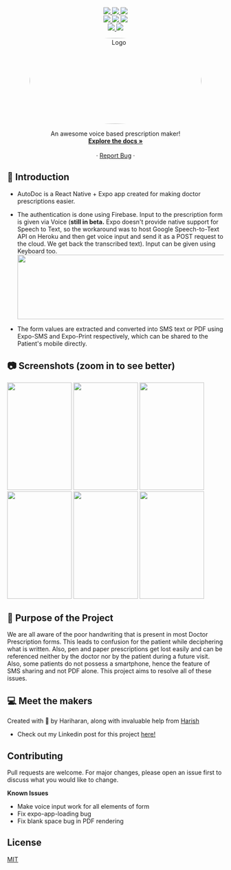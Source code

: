 
<p align="center">
<br>
    <a href="" alt="License">
        <img src="https://img.shields.io/github/license/HariAcidReign/AutoDoc"/>
    </a>
    <a href="" alt="Maintained">
        <img src="https://img.shields.io/maintenance/yes/2021"/>
    </a>
    <a href="" alt="Code Size">
        <img src="https://img.shields.io/github/languages/code-size/HariAcidReign/AutoDoc"/>
    </a>
<br>
    <a href="https://github.com/HariAcidReign/AutoDoc/network/members" alt="Forks">
    <a href="https://github.com/SamDev98/password-manager-py/stargazers" alt="Stars">
        <img src="https://img.shields.io/github/stars/HariAcidReign/AutoDoc.svg"/>
    </a>
    <a href="" alt="Contributors">
        <img src="https://img.shields.io/github/contributors/HariAcidReign/AutoDoc.svg"/>
    </a>
    <a href="https://github.com/SamDev98/password-manager-py/labels/good%20first%20issue" alt="Good First Issues">
        <img src="https://img.shields.io/github/issues-raw/SamDev98/password-manager-py/good%20first%20issue"/>
    </a>
<br>
    <a href="https://www.linkedin.com/in/hariharan-balasubramanian-2a7607187/" alt="Linkedin">
        <img src="https://img.shields.io/badge/-Hariharan B-black.svg?style=for-the-badge&logo=linkedin&colorB=555"/>
    </a>
      <a href="https://www.linkedin.com/in/harish-s-g-31ba96171/" alt="Linkedin">
        <img src="https://img.shields.io/badge/-Harish -black.svg?style=for-the-badge&logo=linkedin&colorB=555"/>
    </a>
</p>
<p align="center">
    <a href="https://github.com/HariAcidReign/AutoDoc/">
        <img style="border-radius:50%" src="https://user-images.githubusercontent.com/58134096/103359731-6bfefc00-4ade-11eb-918f-6fe8896f9f54.png" alt="Logo" width="400" height="200">
    </a>
    <p align="center">
    An awesome voice based prescription maker!
    <br>
    <a href="https://github.com/HariAcidReign/AutoDoc/"><strong>Explore the docs »</strong></a>
    <br>
    <br>
    ·
    <a href="https://github.com/HariAcidReign/AutoDoc/issues/new/choose">Report Bug</a>
    ·
  </p>
</p>
 
## 📌 Introduction 

- AutoDoc is a React Native + Expo app created for making doctor prescriptions easier.  
- The authentication is done using Firebase. Input to the prescription form is given via Voice (**still in beta.** Expo doesn't provide native support for Speech to Text, so the workaround was to host Google Speech-to-Text API on Heroku and then get voice input and send it as a POST request to the cloud. We get back the transcribed text). Input can be given using Keyboard too. 
   <img src="https://user-images.githubusercontent.com/58134096/103369129-580fc600-4aef-11eb-9e1e-4a8679bf5719.png" width="1000" height="150" />

- The form values are extracted and converted into SMS text or PDF using Expo-SMS and Expo-Print respectively, which can be shared to the Patient's mobile directly.

## 📷 Screenshots (zoom in to see better) 

<p float="left">
  <img src="https://user-images.githubusercontent.com/58134096/103357459-41f70b00-4ad9-11eb-9cc3-e5aa75703731.png" width="150" height="250" />
  <img src="https://user-images.githubusercontent.com/58134096/103359259-9d2afc80-4add-11eb-8181-6176fdd6c265.png" width="150" height="250" />
  <img src="https://user-images.githubusercontent.com/58134096/103359329-b764da80-4add-11eb-873b-f00a800212c3.png" width="150" height="250" />
   <img src="https://user-images.githubusercontent.com/58134096/103359359-c8155080-4add-11eb-8597-16e687a9a9bc.png" width="150" height="250" />
  <img src="https://user-images.githubusercontent.com/58134096/103359389-d82d3000-4add-11eb-86ea-4b657ab1e485.png" width="150" height="250" />
  <img src="https://user-images.githubusercontent.com/58134096/103359421-e8dda600-4add-11eb-8495-4c990fb616e0.png" width="150" height="250" />

</p> 

## 🎯 Purpose of the Project

We are all aware of the poor handwriting that is present in most Doctor Prescription forms. This leads to confusion for the patient while deciphering what is written. Also, pen and paper prescriptions get lost easily and can be referenced neither by the doctor nor by the patient during a future visit. Also, some patients do not possess a smartphone, hence the feature of SMS sharing and not PDF alone. This project aims to resolve all of these issues. 

## 💻 Meet the makers

Created with 💖 by Hariharan, along with invaluable help from <a href="https://github.com/harishsg99">Harish</a>

- Check out my Linkedin post for this project <a href="https://www.linkedin.com/posts/hariharan-balasubramanian-2a7607187_we-all-know-how-difficult-it-is-to-understand-activity-6750294083803201536-PxaT">here!</a>



## Contributing
Pull requests are welcome. For major changes, please open an issue first to discuss what you would like to change.

**Known Issues**
- Make voice input work for all elements of form
- Fix expo-app-loading bug
- Fix blank space bug in PDF rendering

## License
[MIT](https://choosealicense.com/licenses/mit/)
